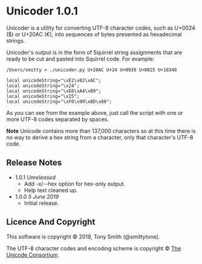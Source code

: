 # Unicoder 1.0.1 #

Unicoder is a utility for converting UTF-8 character codes, such as U+0024 ($) or U+20AC (€), into sequences of bytes presented as hexadecimal strings.

Unicoder's output is in the form of Squirrel string assignments that are ready to be cut and pasted into Squirrel code. For example:

```squirrel
/Users/smitty > ./unicoder.py U+20AC U+24 U+0939 U+0025 U+10348

local unicodeString="\xE2\x82\xAC";
local unicodeString="\x24";
local unicodeString="\xE0\xA4\xB9";
local unicodeString="\x25";
local unicodeString="\xF0\x90\x8D\x88";
```

As you can see from the example above, just call the script with one or more UTF-8 codes separated by spaces.

**Note** Unicode contains more than 137,000 characters so at this time there is no way to derive a hex string from a character, only that character's UTF-8 code.

## Release Notes ##

- 1.0.1 *Unreleased*
    - Add -x/--hex option for hex-only output.
    - Help text cleaned up.
- 1.0.0 *5 June 2019*
    - Initial release.

## Licence And Copyright ##

This software is copyright &copy; 2019, Tony Smith (@smittytone).

The UTF-8 character codes and encoding scheme is copyright &copy; [The Unicode Consortium](https://www.unicode.org).